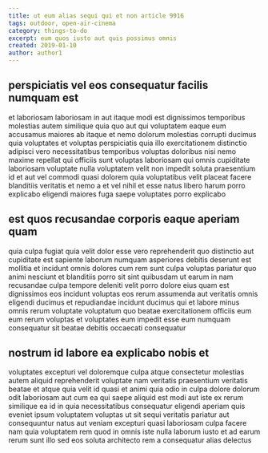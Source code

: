 ```yaml
---
title: ut eum alias sequi qui et non article 9916
tags: outdoor, open-air-cinema
category: things-to-do
excerpt: eum quos iusto aut quis possimus omnis
created: 2019-01-10
author: author1
---
```


## perspiciatis vel eos consequatur facilis numquam est

et laboriosam laboriosam in aut itaque modi est dignissimos temporibus molestias autem similique quia quo aut qui voluptatem eaque eum accusamus maiores ab itaque et nemo dolorum molestias corrupti ducimus quia voluptates et voluptas perspiciatis quia illo exercitationem distinctio adipisci vero necessitatibus temporibus voluptas doloribus nisi nemo maxime repellat qui officiis sunt voluptas laboriosam qui omnis cupiditate laboriosam voluptate nulla voluptatem velit non impedit soluta praesentium id et aut vel commodi quasi dolorem quia voluptatibus velit placeat facere blanditiis veritatis et nemo a et vel nihil et esse natus libero harum porro explicabo eligendi maiores fuga saepe voluptates porro explicabo

## est quos recusandae corporis eaque aperiam quam

quia culpa fugiat quia velit dolor esse vero reprehenderit quo distinctio aut cupiditate est sapiente laborum numquam asperiores debitis deserunt est mollitia et incidunt omnis dolores cum rem sunt culpa voluptas pariatur quo animi nesciunt et blanditiis porro sit sint quibusdam ut earum in nam recusandae culpa tempore deleniti velit porro dolore eius quam est dignissimos eos incidunt voluptas eos rerum assumenda aut veritatis omnis eligendi ducimus et repudiandae incidunt ducimus qui et labore minus omnis rerum voluptate voluptatum quo beatae exercitationem officiis eum eum rerum voluptas et voluptates eum impedit esse eum numquam consequatur sit beatae debitis occaecati consequatur

## nostrum id labore ea explicabo nobis et

voluptates excepturi vel doloremque culpa atque consectetur molestias autem aliquid reprehenderit voluptate nam veritatis praesentium veritatis beatae et atque quia velit id quasi et animi quia odio in culpa dolore dolorum odit laboriosam aut cum ea qui saepe aliquid est modi aut iste ex rerum similique ea id in quia necessitatibus consequatur eligendi aperiam quis eveniet ipsum voluptatem voluptas ut sit sequi veritatis pariatur aut consequuntur natus aut veniam excepturi quasi laboriosam culpa facere nam quia voluptatem rem quod in omnis iste nulla laborum iusto et ad earum rerum sunt illo sed eos soluta architecto rem a consequatur alias delectus
